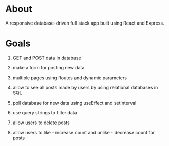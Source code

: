 # About

A responsive database-driven full stack app built using React and Express.

# Goals

1. GET and POST data in database
2. make a form for posting new data
3. multiple pages using Routes and dynamic parameters
4. allow to see all posts made by users by using relational databases in SQL
5. poll database for new data using useEffect and setInterval

6. use query strings to filter data
7. allow users to delete posts
8. allow users to like - increase count and unlike - decrease count for posts

